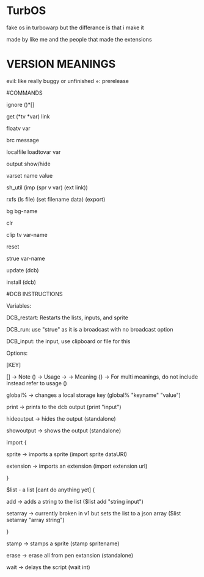 # TurbOS
fake os in turbowarp but the differance is that i make it 

made by like me and the people that made the extensions 

# VERSION MEANINGS
evil: like really buggy or unfinished
÷: prerelease

#COMMANDS

ignore ()*[]

get (*tv *var) link

floatv var

brc message

localfile loadtovar var

output show/hide

varset name value

sh_util (imp (spr v var) (ext link))

rxfs (ls file) (set filename data) (export)

bg bg-name

clr

clip tv var-name 

reset

strue var-name

update (dcb)

install (dcb)


#DCB INSTRUCTIONS

Variables:

DCB_restart: Restarts the lists, inputs, and sprite

DCB_run: use "strue" as it is a broadcast with no broadcast option

DCB_input: the input, use clipboard or file for this

Options:

[KEY]

[] -> Note
() -> Usage
-> -> Meaning
{} -> For multi meanings, do not include instead refer to usage ()

global% -> changes a local storage key (global% "keyname" "value")

print -> prints to the dcb output (print "input")

hideoutput -> hides the output (standalone)

showoutput -> shows the output (standalone)

import {

  sprite -> imports a sprite (import sprite dataURI)
  
  extension -> imports an extension (import extension url)
  
}

$list - a list [cant do anything yet] {

  add -> adds a string to the list ($list add "string input")

  setarray -> currently broken in v1 but sets the list to a json array ($list setarray "array string")
  
}

stamp -> stamps a sprite (stamp spritename)

erase -> erase all from pen extansion (standalone)

wait -> delays the script (wait int)

